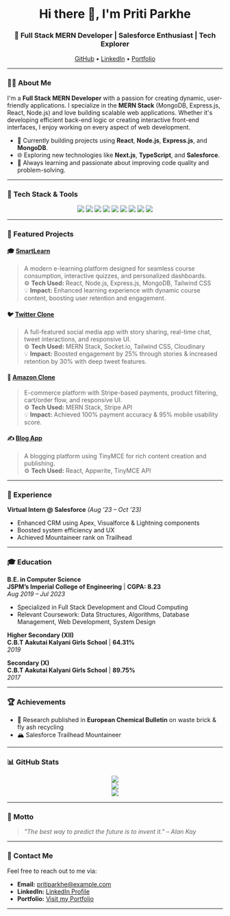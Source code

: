 <h1 align="center">Hi there 👋, I'm Priti Parkhe</h1>
<h3 align="center">🚀 Full Stack MERN Developer | Salesforce Enthusiast | Tech Explorer</h3>

<p align="center">
  <a href="https://github.com/pritiparkhe">GitHub</a> •
  <a href="https://linkedin.com/in/pritiparkhe">LinkedIn</a> •
  <a href="https://portfolio-alpha-livid-95.vercel.app">Portfolio</a>
</p>

---

### 👩‍💻 About Me

I'm a **Full Stack MERN Developer** with a passion for creating dynamic, user-friendly applications. I specialize in the **MERN Stack** (MongoDB, Express.js, React, Node.js) and love building scalable web applications. Whether it's developing efficient back-end logic or creating interactive front-end interfaces, I enjoy working on every aspect of web development.

- 🚀 Currently building projects using **React**, **Node.js**, **Express.js**, and **MongoDB**.
- 🌐 Exploring new technologies like **Next.js**, **TypeScript**, and **Salesforce**.
- 🧠 Always learning and passionate about improving code quality and problem-solving.

---

### 🧰 Tech Stack & Tools

<p align="center">
  <img src="https://img.shields.io/badge/JavaScript-ES6+-F7DF1E?style=for-the-badge&logo=javascript&logoColor=white" />
  <img src="https://img.shields.io/badge/React-ReactJS-61DAFB?style=for-the-badge&logo=react&logoColor=black" />
  <img src="https://img.shields.io/badge/Node.js-6DA55F?style=for-the-badge&logo=node.js&logoColor=white" />
  <img src="https://img.shields.io/badge/Express.js-000000?style=for-the-badge&logo=express&logoColor=white" />
  <img src="https://img.shields.io/badge/MongoDB-47A248?style=for-the-badge&logo=mongodb&logoColor=white" />
  <img src="https://img.shields.io/badge/TailwindCSS-38B2AC?style=for-the-badge&logo=tailwindcss&logoColor=white" />
  <img src="https://img.shields.io/badge/Git-F05032?style=for-the-badge&logo=git&logoColor=white" />
  <img src="https://img.shields.io/badge/HTML5-E34F26?style=for-the-badge&logo=html5&logoColor=white" />
  <img src="https://img.shields.io/badge/CSS3-1572B6?style=for-the-badge&logo=css3&logoColor=white" />
</p>

---

### 🚀 Featured Projects

#### 🎓 [SmartLearn](https://github.com/pritiparkhe/smartlearn)
> A modern e-learning platform designed for seamless course consumption, interactive quizzes, and personalized dashboards.  
> ⚙️ **Tech Used:** React, Node.js, Express.js, MongoDB, Tailwind CSS  
> 💡 **Impact:** Enhanced learning experience with dynamic course content, boosting user retention and engagement.

#### 🐦 [Twitter Clone](https://github.com/pritiparkhe/twitter-clone)
> A full-featured social media app with story sharing, real-time chat, tweet interactions, and responsive UI.  
> ⚙️ **Tech Used:** MERN Stack, Socket.io, Tailwind CSS, Cloudinary  
> 💡 **Impact:** Boosted engagement by 25% through stories & increased retention by 30% with deep tweet features.

#### 🛒 [Amazon Clone](https://github.com/pritiparkhe/amazon-clone)
> E-commerce platform with Stripe-based payments, product filtering, cart/order flow, and responsive UI.  
> ⚙️ **Tech Used:** MERN Stack, Stripe API  
> 💡 **Impact:** Achieved 100% payment accuracy & 95% mobile usability score.

#### ✍️ [Blog App](https://github.com/pritiparkhe/blog-app)
> A blogging platform using TinyMCE for rich content creation and publishing.  
> ⚙️ **Tech Used:** React, Appwrite, TinyMCE API

---

### 💼 Experience

**Virtual Intern @ Salesforce** *(Aug ’23 – Oct ’23)*  
- Enhanced CRM using Apex, Visualforce & Lightning components  
- Boosted system efficiency and UX  
- Achieved Mountaineer rank on Trailhead

---

### 🎓 Education

**B.E. in Computer Science**  
**JSPM’s Imperial College of Engineering** | **CGPA: 8.23**  
*Aug 2019 – Jul 2023*  
- Specialized in Full Stack Development and Cloud Computing  
- Relevant Coursework: Data Structures, Algorithms, Database Management, Web Development, System Design

**Higher Secondary (XII)**  
**C.B.T Aakutai Kalyani Girls School** | **64.31%**  
*2019*

**Secondary (X)**  
**C.B.T Aakutai Kalyani Girls School** | **89.75%**  
*2017*

---

### 🏆 Achievements

- 📄 Research published in **European Chemical Bulletin** on waste brick & fly ash recycling  
- 🏔️ Salesforce Trailhead Mountaineer

---

### 📊 GitHub Stats

<p align="center">
  <img src="https://github-readme-stats.vercel.app/api?username=pritiparkhe&show_icons=true&theme=radical" />
  <br />
  <img src="https://github-readme-streak-stats.herokuapp.com/?user=pritiparkhe&theme=radical" />
  <br />
  <img src="https://github-readme-stats.vercel.app/api/top-langs/?username=pritiparkhe&layout=compact&theme=radical" />
</p>

---

### 🌟 Motto

> *"The best way to predict the future is to invent it." – Alan Kay*

---

### 📧 Contact Me

Feel free to reach out to me via:

- **Email:** [pritiparkhe@example.com](mailto:pritiparkhe@example.com)
- **LinkedIn:** [LinkedIn Profile](https://linkedin.com/in/pritiparkhe)
- **Portfolio:** [Visit my Portfolio](https://portfolio-alpha-livid-95.vercel.app)

---



